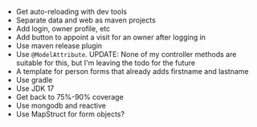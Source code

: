 * Get auto-reloading with dev tools
* Separate data and web as maven projects
* Add login, owner profile, etc
* Add button to appoint a visit for an owner after logging in
* Use maven release plugin
* Use `@ModelAttribute`. UPDATE: None of my controller methods are suitable for this, but I'm leaving the todo for the future
* A template for person forms that already adds firstname and lastname
* Use gradle
* Use JDK 17
* Get back to 75%-90% coverage
* Use mongodb and reactive
* Use MapStruct for form objects?
